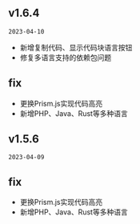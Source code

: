 ## v1.6.4

`2023-04-10`
- 新增复制代码、显示代码块语言按钮
- 修复多语言支持的依赖包问题

## fix

- 更换Prism.js实现代码高亮
- 新增PHP、Java、Rust等多种语言


## v1.5.6

`2023-04-09`

## fix

- 更换Prism.js实现代码高亮
- 新增PHP、Java、Rust等多种语言

